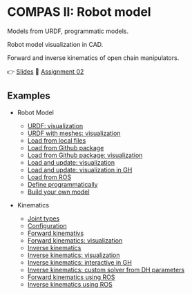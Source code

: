 # COMPAS II: Robot model

Models from URDF, programmatic models.

Robot model visualization in CAD.

Forward and inverse kinematics of open chain manipulators.

👉 [Slides](lecture_03.pdf)
📜 [Assignment 02](assignment_02/README.md)

## Examples

* Robot Model
  * [URDF: visualization](201_visualize_model_artist_.py)
  * [URDF with meshes: visualization](202_visualize_model_with_meshes_artist_.py)
  * [Load from local files](203_robot_from_local.py)
  * [Load from Github package](204_robot_from_github.py)
  * [Load from Github package: visualization](205_robot_from_github_artist.py)
  * [Load and update: visualization](206_robot_update_artist.py)
  * [Load and update: visualization in GH](207_robot_artist_grasshopper.ghx)
  * [Load from ROS](208_robot_from_ros.py)
  * [Define programmatically](209_define_programmatically.py)
  * [Build your own model](210_build_your_own_robot.py)

* Kinematics
  * [Joint types](211_joint_types.py)
  * [Configuration](212_configuration.py)
  * [Forward kinemativs](213_forward_kinematics.py)
  * [Forward kinematics: visualization](214_forward_kinematics_artist.py)
  * [Inverse kinematics](215_inverse_kinematics.py)
  * [Inverse kinematics: visualization](216_inverse_kinematics_artist.py)
  * [Inverse kinematics: interactive in GH](217_inverse_kinematics.ghx)
  * [Inverse kinematics: custom solver from DH parameters](218_inverse_kinematics_dh_params.py)
  * [Forward kinematics using ROS](307_forward_kinematics_ros_loader.py)
  * [Inverse kinematics using ROS](308_inverse_kinematics_ros_loader.py)
